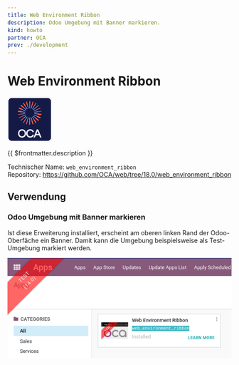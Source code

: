 ```yaml
---
title: Web Environment Ribbon
description: Odoo Umgebung mit Banner markieren.
kind: howto
partner: OCA
prev: ./development
---
```


# Web Environment Ribbon

![icon_oca_app](attachments/icon_oca_app.png)

{{ $frontmatter.description }}

Technischer Name: `web_environment_ribbon`\
Repository: <https://github.com/OCA/web/tree/18.0/web_environment_ribbon>

## Verwendung

### Odoo Umgebung mit Banner markieren

Ist diese Erweiterung installiert, erscheint am oberen linken Rand der Odoo-Oberfäche ein Banner. Damit kann die Umgebung beispielsweise als Test-Umgebung markiert werden.

![](attachments/Web%20Environment%20Ribbon.png)

